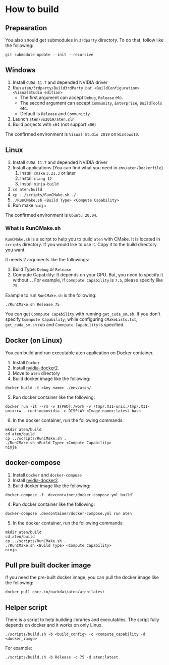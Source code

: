 <!-- markdownlint-disable MD024 MD029 MD033 -->
# How to build

## Prepearation

You also should get submodules in `3rdparty` directory.
To do that, follow like the following:

```shell
git submodule update --init --recursive
```

## Windows

1. Install `CUDA 11.7` and depended NVIDIA driver
1. Run `aten/3rdparty/Build3rdParty.bat <BuildConfiguration> <VisualStudio edition>`
    - The first argument can accept `Debug`, `Release` etc.
    - The second argument can accept `Community`, `Enterprise`, `BuildTools` etc.
    - Default is `Release` and `Communitiy`
1. Launch `aten/vs2019/aten.sln`
1. Build porjects with `x64` (not support `x86`)

The confirmed environment is `Visual Studio 2019` on `Windows10`.

## Linux

1. Install `CUDA 11.7` and depended NVIDIA driver
1. Install applications (You can find what you need in `env/aten/Dockerfile`)
    1. Install `cmake` `3.21.3` or later
    1. Install `clang 12`
    1. Install `ninja-build`
1. `cd aten/build`
1. `cp ../scripts/RunCMake.sh ./`
1. `./RunCMake.sh <Build Type> <Compute Capability>`
1. Run make `ninja`

The confirmed environment is `Ubuntu 20.04`.

### What is RunCMake.sh

`RunCMake.sh` is a scirpt to help you to build `aten` with CMake.
It is located in `scripts` directory. If you would like to use it.
Copy it to the build directory you want.

It needs 2 arguments like the followings:

1. Build Type: `Debug` or `Release`
1. Compute Capability: It depends on your GPU. But, you need to specify it
without `.`. For example, if `Comnpute Capability` is `7.5`, please specify
like `75`.

Example to run `RunCMake.sh` is the following:

```shell
./RunCMake.sh Release 75
```

You can get `Comnpute Capability` with running `get_cuda_sm.sh`.
If you don't specify `Comnpute Capability`, while configuring `CMakeLists.txt`,
`get_cuda_sm.sh` run and `Comnpute Capability` is specified.

## Docker (on Linux)

You can build and run executable aten application on Docker container.

1. Install `Docker`
2. Install [nvidia-docker2](https://github.com/NVIDIA/nvidia-docker).
3. Move to `aten` directory
4. Build docker image like the following:

```shell
docker build -t <Any name> ./env/aten/
```

5. Run docker container like the following:

```shell
docker run -it --rm -v ${PWD}:/work -v /tmp/.X11-unix:/tmp/.X11-unix:rw --runtime=nvidia -e DISPLAY <Image name>:latest bash
```

6. In the docker container, run the following commands:

```shell
mkdir aten/build
cd aten/build
cp ../scripts/RunCMake.sh .
./RunCMake.sh <Build Type> <Compute Capability>
ninja
```

## docker-compose

1. Install `Docker` and `docker-compose`
2. Install [nvidia-docker2](https://github.com/NVIDIA/nvidia-docker).
3. Build docker image like the following:

```shell
docker-compose -f .devcontainer/docker-compose.yml build`
```

4. Run docker container like the following:

```shell
docker-compose .devcontainer/docker-compose.yml run aten
```

5. In the docker container, run the following commands:

```shell
mkdir aten/build
cd aten/build
cp ../scripts/RunCMake.sh .
./RunCMake.sh <Build Type> <Compute Capability>
ninja
```

## Pull pre built docker image

If you need the pre-built docker image, you can pull the docker image like the following:

```shell
docker pull ghcr.io/nackdai/aten/aten:latest
```
## Helper script

There is a script to help building libraries and executables. The script fully depends on docker
and it works on only Linux.

```shell
./scripts/build.sh -b <build_config> -c <compute_capability -d <docker_iamge>
```

For example:

```shell
./scripts/build.sh -b Release -c 75 -d aten:latest
```
